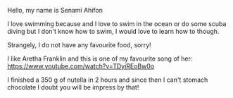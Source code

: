 Hello, my name is Senami Ahifon


I love swimming because and I love to swim in the ocean or do some scuba diving but I don't know how to swim, I would love to learn how to though.


Strangely, I do not have any favourite food, sorry!


I like Aretha Franklin and this is one of my favourite song of her:
https://www.youtube.com/watch?v=TDyiREoBw0o


I finished a 350 g of nutella in 2 hours and since then I can't stomach chocolate I doubt you will be impress by that!
